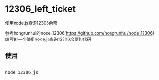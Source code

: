 # 12306_left_ticket
使用node.js查询12306余票


参考hongrunhui的node_12306(https://github.com/hongrunhui/node_12306) 编写的一个使用node.js查询12306余票的代码

## 使用 

<pre>  
node 12306.js
</pre> 
